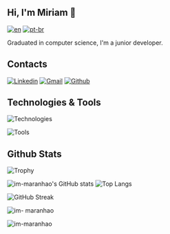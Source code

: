 ## Hi, I'm Miriam 👋

[![en](https://img.shields.io/badge/lang-en-red.svg)](README.md)
[![pt-br](https://img.shields.io/badge/lang-pt--br-green.svg)](README.pt-br.md)

Graduated in computer science, I'm a junior developer.

## Contacts

[![Linkedin](https://img.shields.io/badge/LinkedIn-0A66C2.svg?style=for-the-badge&logo=LinkedIn&logoColor=white)](https://www.linkedin.com/in/miriam-maranhão/)
[![Gmail](https://img.shields.io/badge/Gmail-EA4335.svg?style=for-the-badge&logo=Gmail&logoColor=white)](mailto:mar4nhao@gmail.com)
[![Github](https://img.shields.io/badge/GitHub-181717.svg?style=for-the-badge&logo=GitHub&logoColor=white)](https://github.com/im-maranhao)


## Technologies & Tools

![Technologies](https://skillicons.dev/icons?i=css,git,html,js,mysql,python,php,laravel,java)

![Tools](https://skillicons.dev/icons?i=github,postman,vscode,figma)

## Github Stats

![Trophy](https://github-profile-trophy.vercel.app/?username=im-maranhao&theme=gruvbox&column=7)

![im-maranhao's GitHub stats](https://github-readme-stats.vercel.app/api?username=im-maranhao&count_private=true&show_icons=true&theme=gruvbox)
![Top Langs](https://github-readme-stats.vercel.app/api/top-langs/?username=im-maranhao&langs_count=8&layout=compact&theme=gruvbox)

![GitHub Streak](https://streak-stats.demolab.com/?user=im-maranhao&theme=gruvbox)

<p><img align="center" src="https://github-readme-stats.vercel.app/api/top-langs?username=im-maranhao&show_icons=true&locale=en&layout=compact" alt="im- maranhao" /></p>

<p><img align="center" src="https://github-readme-streak-stats.herokuapp.com/?user=im-maranhao&" alt="im-maranhao " /></p>
